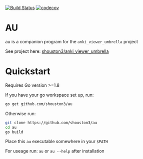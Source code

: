 [![Build Status](https://travis-ci.org/shouston3/au.svg?branch=master)](https://travis-ci.org/shouston3/au)
[![codecov](https://codecov.io/gh/shouston3/au/branch/master/graph/badge.svg)](https://codecov.io/gh/shouston3/au)

# AU

au is a companion program for the `anki_viewer_umbrella` project

See project here: [shouston3/anki_viewer_umbrella](https://github.com/shouston3/anki_viewer_umbrella)

# Quickstart

Requires Go version >=1.8

If you have your go workspace set up, run:

```bash
go get github.com/shouston3/au
```

Otherwise run:

```bash
git clone https://github.com/shouston3/au
cd au
go build
```

Place this `au` executable somewhere in your `$PATH`

For useage run: `au` or `au --help` after installation
